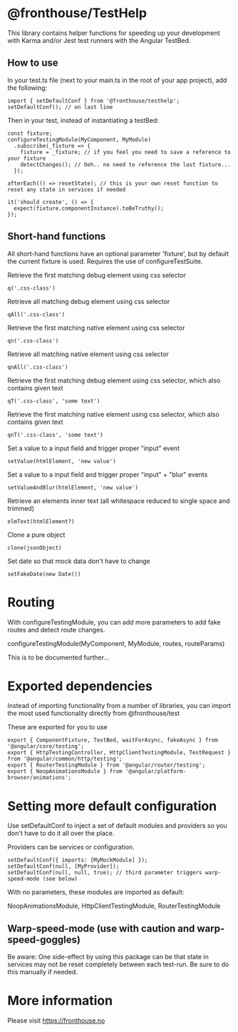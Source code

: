 # @fronthouse/TestHelp

This library contains helper functions for speeding up your development with Karma and/or Jest test runners with the Angular TestBed.

## How to use

In your test.ts file (next to your main.ts in the root of your app project), add the following:

```
import { setDefaultConf } from '@fronthouse/testhelp';
setDefaultConf(); // on last line
```

Then in your test, instead of instantiating a testBed:

```
const fixture;
configureTestingModule(MyComponent, MyModule)
  .subscribe(_fixture => {
    fixture = _fixture; // if you feel you need to save a reference to your fixture
    detectChanges(); // Ooh.. no need to reference the last fixture...
  });

afterEach(() => resetState); // this is your own reset function to reset any state in services if needed

it('should create', () => {
  expect(fixture.componentInstance).toBeTruthy();
});
```

## Short-hand functions

All short-hand functions have an optional parameter 'fixture', but by default the current fixture is used. Requires the use of configureTestSuite.

Retrieve the first matching debug element using css selector

```
q('.css-class')
```

Retrieve all matching debug element using css selector

```
qAll('.css-class')
```

Retrieve the first matching native element using css selector

```
qn('.css-class')
```

Retrieve all matching native element using css selector

```
qnAll('.css-class')
```

Retrieve the first matching debug element using css selector, which also contains given text

```
qT('.css-class', 'some text')
```

Retrieve the first matching native element using css selector, which also contains given text

```
qnT('.css-class', 'some text')
```

Set a value to a input field and trigger proper "input" event

```
setValue(htmlElement, 'new value')
```

Set a value to a input field and trigger proper "input" + "blur" events

```
setValueAndBlur(htmlElement, 'new value')
```

Retrieve an elements inner text (all whitespace reduced to single space and trimmed)

```
elmText(htmlElement?)
```

Clone a pure object

```
clone(jsonObject)
```

Set date so that mock data don't have to change

```
setFakeDate(new Date())
```

# Routing

With configureTestingModule, you can add more parameters to add fake routes and detect route changes.

configureTestingModule(MyComponent, MyModule, routes, routeParams)

This is to be documented further...

# Exported dependencies

Instead of importing functionality from a number of libraries, you can import the most used functionality directly from @fronthouse/test

These are exported for you to use

```
export { ComponentFixture, TestBed, waitForAsync, fakeAsync } from '@angular/core/testing';
export { HttpTestingController, HttpClientTestingModule, TestRequest } from '@angular/common/http/testing';
export { RouterTestingModule } from '@angular/router/testing';
export { NoopAnimationsModule } from '@angular/platform-browser/animations';
```

# Setting more default configuration

Use setDefaultConf to inject a set of default modules and providers so you don't have to do it all over the place.

Providers can be services or configuration.

```
setDefaultConf({ imports: [MyMockModule] });
setDefaultConf(null, [MyProvider]);
setDefaultConf(null, null, true); // third parameter triggers warp-speed-mode (see below)
```

With no parameters, these modules are imported as default:

NoopAnimationsModule, HttpClientTestingModule, RouterTestingModule

## Warp-speed-mode (use with caution and warp-speed-goggles)

Be aware: One side-effect by using this package can be that state in services may not be reset completely between each test-run. Be sure to do this manually if needed.

# More information

Please visit https://fronthouse.no
